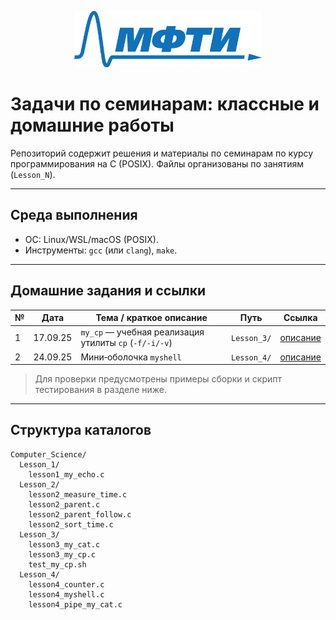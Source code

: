 <p align="center">
  <img src="logo_MIPT.png" alt="MIPT logo" width="300">
</p>

# Задачи по семинарам: классные и домашние работы

Репозиторий содержит решения и материалы по семинарам по курсу программирования на C (POSIX). Файлы организованы по занятиям (`Lesson_N`).

---

## Среда выполнения
- ОС: Linux/WSL/macOS (POSIX).
- Инструменты: `gcc` (или `clang`), `make`.

---

## Домашние задания и ссылки
| №  | Дата      | Тема / краткое описание                               | Путь        | Ссылка |
|----|-----------|--------------------------------------------------------|-------------|:------:|
| 1  | 17.09.25  | `my_cp` — учебная реализация утилиты `cp` (`-f/-i/-v`) | `Lesson_3/` | [описание](./Lesson_3/README.md) |
| 2  | 24.09.25  |Мини‑оболочка `myshell`  				  | `Lesson_4/` | [описание](./Lesson_4/README.md) |

> Для проверки предусмотрены примеры сборки и скрипт тестирования в разделе ниже.

---

## Структура каталогов
```
Computer_Science/
  Lesson_1/
    lesson1_my_echo.c
  Lesson_2/
    lesson2_measure_time.c
    lesson2_parent.c
    lesson2_parent_follow.c
    lesson2_sort_time.c
  Lesson_3/
    lesson3_my_cat.c
    lesson3_my_cp.c
    test_my_cp.sh
  Lesson_4/
    lesson4_counter.c
    lesson4_myshell.c
    lesson4_pipe_my_cat.c
```